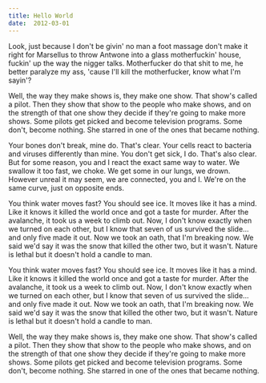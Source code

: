 ```yaml
---
title: Hello World
date:  2012-03-01
---
```


Look, just because I don't be givin' no man a foot massage don't make it right
for Marsellus to throw Antwone into a glass motherfuckin' house, fuckin' up the
way the nigger talks. Motherfucker do that shit to me, he better paralyze my
ass, 'cause I'll kill the motherfucker, know what I'm sayin'?

Well, the way they make shows is, they make one show. That show's called a
pilot. Then they show that show to the people who make shows, and on the
strength of that one show they decide if they're going to make more shows. Some
pilots get picked and become television programs. Some don't, become
nothing. She starred in one of the ones that became nothing.

Your bones don't break, mine do. That's clear. Your cells react to bacteria and
viruses differently than mine. You don't get sick, I do. That's also clear. But
for some reason, you and I react the exact same way to water. We swallow it too
fast, we choke. We get some in our lungs, we drown. However unreal it may seem,
we are connected, you and I. We're on the same curve, just on opposite ends.

You think water moves fast? You should see ice. It moves like it has a
mind. Like it knows it killed the world once and got a taste for murder. After
the avalanche, it took us a week to climb out. Now, I don't know exactly when we
turned on each other, but I know that seven of us survived the slide... and only
five made it out. Now we took an oath, that I'm breaking now. We said we'd say
it was the snow that killed the other two, but it wasn't. Nature is lethal but
it doesn't hold a candle to man.

You think water moves fast? You should see ice. It moves like it has a
mind. Like it knows it killed the world once and got a taste for murder. After
the avalanche, it took us a week to climb out. Now, I don't know exactly when we
turned on each other, but I know that seven of us survived the slide... and only
five made it out. Now we took an oath, that I'm breaking now. We said we'd say
it was the snow that killed the other two, but it wasn't. Nature is lethal but
it doesn't hold a candle to man.

Well, the way they make shows is, they make one show. That show's called a
pilot. Then they show that show to the people who make shows, and on the
strength of that one show they decide if they're going to make more shows. Some
pilots get picked and become television programs. Some don't, become
nothing. She starred in one of the ones that became nothing.
